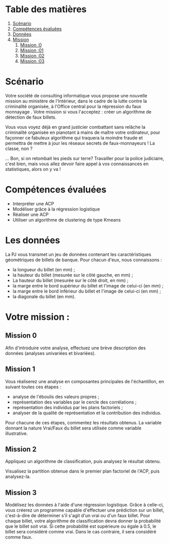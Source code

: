 # Table des matières
1. [Scénario](#Scenario) 
2. [Compétences évaluées](#Comp)
3. [Données](#data)
4. [Mission](#mission)
    1. [Mission :0](#mission0)
    2. [Mission :01](#mission1)
    3. [Mission :02](#mission2)
    4. [Mission :03](#mission3)
  
# Scénario <a name="Scenario"></a>
Votre société de consulting informatique vous propose une nouvelle mission au ministère de l'Intérieur, dans le cadre de la lutte contre la criminalité organisée, à l'Office central pour la répression du faux monnayage . Votre mission si vous l'acceptez : créer un algorithme de détection de faux billets.

Vous vous voyez déjà en grand justicier combattant sans relâche la criminalité organisée en pianotant à mains de maître votre ordinateur, pour façonner ce fabuleux algorithme  qui traquera la moindre fraude et permettra de mettre à jour les réseaux secrets de faux-monnayeurs ! La classe, non ?

... Bon, si on retombait les pieds sur terre? Travailler pour la police judiciaire, c'est bien, mais vous allez devoir faire appel à vos connaissances en statistiques, alors on y va !

# Compétences évaluées <a name="Comp"></a>

- Interpréter une ACP
- Modéliser grâce à la régression logistique
- Réaliser une ACP
- Utiliser un algorithme de clustering de type Kmeans

# Les données <a name="data"></a>
La PJ vous transmet un jeu de données contenant les caractéristiques géométriques de billets de banque. Pour chacun d'eux, nous connaissons :

- la longueur du billet (en mm) ;
- la hauteur du billet (mesurée sur le côté gauche, en mm) ;
- La hauteur du billet (mesurée sur le côté droit, en mm) ;
- la marge entre le bord supérieur du billet et l'image de celui-ci (en mm) ;
- la marge entre le bord inférieur du billet et l'image de celui-ci (en mm) ;
- la diagonale du billet (en mm).

# Votre mission : <a name="mission"></a>

## Mission 0 <a name="mission0"></a>

Afin d'introduire votre analyse, effectuez une brève description des données (analyses univariées et bivariées).

## Mission 1 <a name="mission1"></a>

Vous réaliserez une analyse en composantes principales de l'échantillon, en suivant toutes ces étapes :

- analyse de l'éboulis des valeurs propres ;
- représentation des variables par le cercle des corrélations ;
- représentation des individus par les plans factoriels ;
- analyser de la qualité de représentation et la contribution des individus.

Pour chacune de ces étapes, commentez les résultats obtenus. La variable donnant la nature Vrai/Faux du billet sera utilisée comme variable illustrative.

## Mission 2 <a name="mission2"></a>

Appliquez un algorithme de classification, puis analysez le résultat obtenu.

Visualisez la partition obtenue dans le premier plan factoriel de l'ACP, puis analysez-la.

## Mission 3 <a name="mission3"></a>

Modélisez les données à l'aide d'une régression logistique. Grâce à celle-ci, vous créerez un programme capable d'effectuer une prédiction sur un billet, c'est-à-dire de déterminer s'il s'agit d'un vrai ou d'un faux billet. Pour chaque billet, votre algorithme de classification devra donner la probabilité que le billet soit vrai. Si cette probabilité est supérieure ou égale à 0.5, le billet sera considéré comme vrai. Dans le cas contraire, il sera considéré comme faux.
